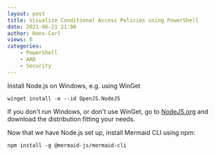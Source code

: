 ```yaml
---
layout: post
title: Visualize Conditional Access Policies using PowerShell
date: 2021-06-21 21:00
author: Hans-Carl
views: 0
categories:
    - PowerShell
    - AAD
    - Security
---
```


Install Node.js on Windows, e.g. using WinGet
```
winget install -e --id OpenJS.NodeJS
```
If you don't run Windows, or don't use WinGet, go to [NodeJS.org](https://nodejs.org/en/download/) and download the distribution fitting your needs.


Now that we have Node.js set up, install Mermaid CLI using npm:
```
npm install -g @mermaid-js/mermaid-cli
```

